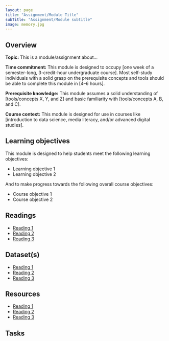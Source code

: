 ```yaml
---
layout: page
title: "Assignment/Module Title"
subTitle: "Assignment/Module subtitle"
image: memory.jpg
---
```


## Overview

<!-- Fill out the following overview information about the assignment. Think about students, instructors, and self-study individuals when writing this information. -->

**Topic:** This is a module/assignment about...

**Time commitment:** This module is designed to occupy [one week of a semester-long, 3-credit-hour undergraduate course]. Most self-study individuals with a solid grasp on the prerequisite concepts and tools should be able to complete this module in [4–6 hours].

**Prerequisite knowledge:** This module assumes a solid understanding of [tools/concepts X, Y, and Z] and basic familiarity with [tools/concepts A, B, and C].

**Course context:** This module is designed for use in courses like [introduction to data science, media literacy, and/or advanced digital studies]. <!-- If the course you are designing this module for exists and has a public website, please link to the course website. -->


## Learning objectives

<!-- Be as specific as possible. And again, try to make these clear for students, instructors, and individuals pursuing self-study. If you suggest an assessment below, link the assessment to one or more learning objectives. This template provides specific module/assignment objectives and overall course objectives. List only what is appropriate for the assignment. -->

This module is designed to help students meet the following learning objectives:

- Learning objective 1  
- Learning objective 2

And to make progress towards the following overall course objectives:

- Course objective 1  
- Course objective 2


## Readings

<!-- Be sure to provide links to readings on the public web when possible. Feel free to differentiate between *required* and *optional* readings. Adjust the instructions as necessary. -->

- [Reading 1](http://url/for/article)  
- [Reading 2](http://url/for/article)  
- [Reading 3](http://url/for/article)  


## Dataset(s)

<!-- Provide links to public datasets. -->

- [Reading 1](http://url/for/dataset)  
- [Reading 2](http://url/for/dataset)  
- [Reading 3](http://url/for/dataset)  


## Resources

<!-- List any public resources that may help students, whether or not they are *required* for the assignment. Examples: Jupyter or RMarkdown notebooks, blog posts describing how someone addressed this problem in another context, packages/libraries/frameworks students may find helpful, etc. -->

- [Reading 1](http://url/for/resource)  
- [Reading 2](http://url/for/resource)  
- [Reading 3](http://url/for/resource)  


## Tasks

<!-- Assignment prompt for students with clear details about what to do to accomplish the learning objectives. This could include a detailed assignment prompt, or a list of possible tasks that students/instructors could choose to engage. Where possible provide links to public examples. Where appropriate, reference specific learning objectives. -->
